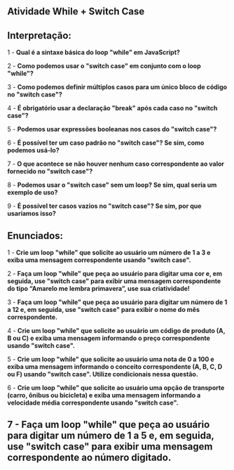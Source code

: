 ## Atividade While + Switch Case

## Interpretação:

1 - **Qual é a sintaxe básica do loop "while" em JavaScript?**

2 - **Como podemos usar o "switch case" em conjunto com o loop "while"?**

3 - **Como podemos definir múltiplos casos para um único bloco de código no "switch case"?**

4 - **É obrigatório usar a declaração "break" após cada caso no "switch case"?**

5 - **Podemos usar expressões booleanas nos casos do "switch case"?**

6 - **É possível ter um caso padrão no "switch case"? Se sim, como podemos usá-lo?**

7 - **O que acontece se não houver nenhum caso correspondente ao valor fornecido no "switch case"?**

8 - **Podemos usar o "switch case" sem um loop? Se sim, qual seria um exemplo de uso?**

9 - **É possível ter casos vazios no "switch case"? Se sim, por que usaríamos isso?**


## Enunciados:

1 - **Crie um loop "while" que solicite ao usuário um número de 1 a 3 e exiba uma mensagem correspondente usando "switch case".**

2 - **Faça um loop "while" que peça ao usuário para digitar uma cor e, em seguida, use "switch case" para exibir uma mensagem correspondente do tipo “Amarelo me lembra primavera”, use sua criatividade!**

3 - **Faça um loop "while" que peça ao usuário para digitar um número de 1 a 12 e, em seguida, use "switch case" para exibir o nome do mês correspondente.**

4 - **Crie um loop "while" que solicite ao usuário um código de produto (A, B ou C) e exiba uma mensagem informando o preço correspondente usando "switch case".**

5 - **Crie um loop "while" que solicite ao usuário uma nota de 0 a 100 e exiba uma mensagem informando o conceito correspondente (A, B, C, D ou F) usando "switch case". Utilize condicionais nessa questão.**

6 - **Crie um loop "while" que solicite ao usuário uma opção de transporte (carro, ônibus ou bicicleta) e exiba uma mensagem informando a velocidade média correspondente usando "switch case".**

7 - **Faça um loop "while" que peça ao usuário para digitar um número de 1 a 5 e, em seguida, use "switch case" para exibir uma mensagem correspondente ao número digitado.**
---

